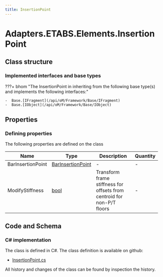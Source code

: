 ```yaml
---
title: InsertionPoint
---
```


# Adapters.ETABS.Elements.InsertionPoint



## Class structure

### Implemented interfaces and base types

???+ bhom "The InsertionPoint in inheriting from the following base type(s) and implements the following interfaces:"

    -  Base.[IFragment](/api/oM/Framework/Base/IFragment)
    -  Base.[IObject](/api/oM/Framework/Base/IObject)


## Properties



### Defining properties

The following properties are defined on the class

| Name             | Type             | Description      | Quantity         |
|------------------|------------------|------------------|------------------|
| BarInsertionPoint | [BarInsertionPoint](/api/oM/Adapter/Adapters/ETABS/BarInsertionPoint) | - | - |
| ModifyStiffness | [bool](https://learn.microsoft.com/en-us/dotnet/api/System.Boolean?view=netstandard-2.0) | Transform frame stiffness for offsets from centroid for non-P/T floors | - |


## Code and Schema

### C# implementation

The class is defined in C#. The class definition is available on github:

- [InsertionPoint.cs](https://github.com/BHoM/ETABS_Toolkit/blob/develop/ETABS_oM/Fragments/InsertionPoint.cs)

All history and changes of the class can be found by inspection the history.
